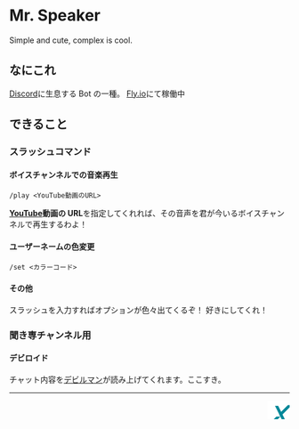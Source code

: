 # Mr. Speaker

Simple and cute, complex is cool.

## なにこれ

[Discord](https://discord.com)に生息する Bot の一種。
[Fly.io](https://fly.io/)にて稼働中

## できること

### スラッシュコマンド

#### ボイスチャンネルでの音楽再生

`/play <YouTube動画のURL>`

**[YouTube](https://www.youtube.com/)動画の URL**を指定してくれれば、その音声を君が今いるボイスチャンネルで再生するわよ！

#### ユーザーネームの色変更

`/set <カラーコード>`

#### その他

スラッシュを入力すればオプションが色々出てくるぞ！
好きにしてくれ！

### 聞き専チャンネル用

#### デビロイド

チャット内容を[デビルマン](https://dic.nicovideo.jp/a/%E3%83%87%E3%83%93%E3%83%AB%E3%83%9E%E3%83%B3)が読み上げてくれます。ここすき。

---

<div align="right">
<a href="https://www.xeramiya.net">
<img src="https://raw.githubusercontent.com/xeramiya/xeramiya/main/assets/xeramiya.svg" width=8% alt="Xeramiya Logo" />
</a>
</div>
